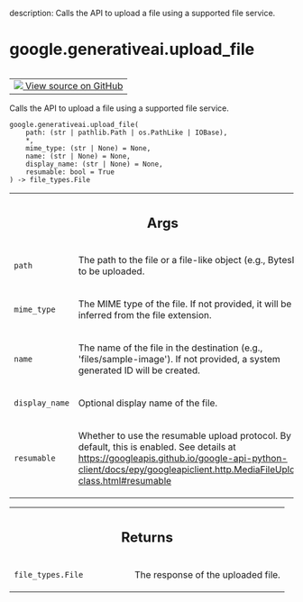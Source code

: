description: Calls the API to upload a file using a supported file service.

<div itemscope itemtype="http://developers.google.com/ReferenceObject">
<meta itemprop="name" content="google.generativeai.upload_file" />
<meta itemprop="path" content="Stable" />
</div>

# google.generativeai.upload_file

<!-- Insert buttons and diff -->

<table class="tfo-notebook-buttons tfo-api nocontent" align="left">
<td>
  <a target="_blank" href="https://github.com/google/generative-ai-python/blob/master/google/generativeai/files.py#L35-L88">
    <img src="https://www.tensorflow.org/images/GitHub-Mark-32px.png" />
    View source on GitHub
  </a>
</td>
</table>



Calls the API to upload a file using a supported file service.


<pre class="devsite-click-to-copy prettyprint lang-py tfo-signature-link">
<code>google.generativeai.upload_file(
    path: (str | pathlib.Path | os.PathLike | IOBase),
    *,
    mime_type: (str | None) = None,
    name: (str | None) = None,
    display_name: (str | None) = None,
    resumable: bool = True
) -> file_types.File
</code></pre>



<!-- Placeholder for "Used in" -->


<!-- Tabular view -->
 <table class="responsive fixed orange">
<colgroup><col width="214px"><col></colgroup>
<tr><th colspan="2"><h2 class="add-link">Args</h2></th></tr>

<tr>
<td>

`path`<a id="path"></a>

</td>
<td>

The path to the file or a file-like object (e.g., BytesIO) to be uploaded.

</td>
</tr><tr>
<td>

`mime_type`<a id="mime_type"></a>

</td>
<td>

The MIME type of the file. If not provided, it will be
inferred from the file extension.

</td>
</tr><tr>
<td>

`name`<a id="name"></a>

</td>
<td>

The name of the file in the destination (e.g., 'files/sample-image').
If not provided, a system generated ID will be created.

</td>
</tr><tr>
<td>

`display_name`<a id="display_name"></a>

</td>
<td>

Optional display name of the file.

</td>
</tr><tr>
<td>

`resumable`<a id="resumable"></a>

</td>
<td>

Whether to use the resumable upload protocol. By default, this is enabled.
See details at
https://googleapis.github.io/google-api-python-client/docs/epy/googleapiclient.http.MediaFileUpload-class.html#resumable

</td>
</tr>
</table>



<!-- Tabular view -->
 <table class="responsive fixed orange">
<colgroup><col width="214px"><col></colgroup>
<tr><th colspan="2"><h2 class="add-link">Returns</h2></th></tr>

<tr>
<td>

`file_types.File`<a id="file_types.File"></a>

</td>
<td>

The response of the uploaded file.

</td>
</tr>
</table>


